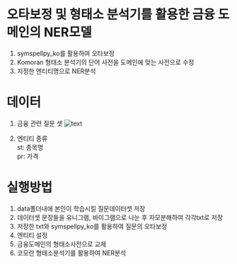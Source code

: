 # 오타보정 및 형태소 분석기를 활용한 금융 도메인의 NER모델  
1. symspellpy_ko를 활용하여 오타보정
2. Komoran 형태소 분석기의 단어 사전을 도메인에 맞는 사전으로 수정
3. 지정한 엔티티명으로 NER분석

# 데이터
1. 금융 관련 질문 셋
![text](https://user-images.githubusercontent.com/94896717/210909296-2c9f21d9-550b-4303-a8d1-77b29a40141d.png)

2. 엔티티 종류  
st: 종목명  
pr: 가격

# 실행방법
1. data폴더내에 본인이 학습시킬 질문데이터셋 저장 
2. 데이터셋 문장들을 유니그램, 바이그램으로 나눈 후 자모분해하여 각각txt로 저장
3. 저장한 txt와 symspellpy_ko를 활용하여 질문의 오타보정
4. 엔티티 설정
5. 금융도메인의 형태소사전으로 교체
6. 코모란 형태소분석기를 활용하여 NER분석

